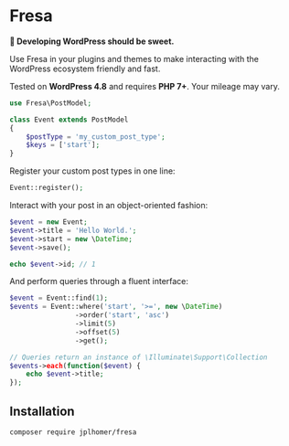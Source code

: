 # Fresa

**🍓 Developing WordPress should be sweet.**

Use Fresa in your plugins and themes to make interacting with the WordPress ecosystem friendly and fast.

Tested on **WordPress 4.8** and requires **PHP 7+**. Your mileage may vary.

```php
use Fresa\PostModel;

class Event extends PostModel
{
	$postType = 'my_custom_post_type';
	$keys = ['start'];
}
```

Register your custom post types in one line:

```php
Event::register();
```

Interact with your post in an object-oriented fashion:

```php
$event = new Event;
$event->title = 'Hello World.';
$event->start = new \DateTime;
$event->save();

echo $event->id; // 1
```

And perform queries through a fluent interface:

```php
$event = Event::find(1);
$events = Event::where('start', '>=', new \DateTime)
				->order('start', 'asc')
				->limit(5)
				->offset(5)
				->get();

// Queries return an instance of \Illuminate\Support\Collection
$events->each(function($event) {
	echo $event->title;
});
```

## Installation

```sh
composer require jplhomer/fresa
```
